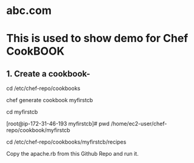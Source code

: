 # abc.com
#  This is used to show demo for Chef CookBOOK
## 1. Create a cookbook-

cd /etc/chef-repo/cookbooks

chef generate cookbook myfirstcb

cd myfirstcb

[root@ip-172-31-46-193 myfirstcb]# pwd
/home/ec2-user/chef-repo/cookbook/myfirstcb

cd /etc/chef-repo/cookbooks/myfirstcb/recipes

Copy the apache.rb from this Github Repo and run it.
